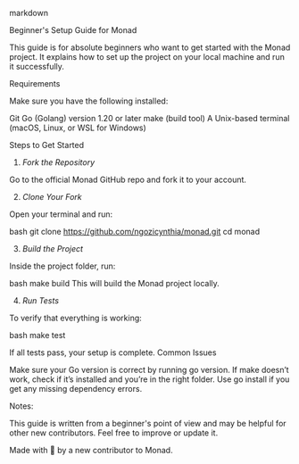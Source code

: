 markdown

Beginner's Setup Guide for Monad

This guide is for absolute beginners who want to get started with the Monad project. It explains how to set up the project on your local machine and run it successfully.

Requirements

Make sure you have the following installed:

  Git
  Go (Golang) version 1.20 or later
  make (build tool)
  A Unix-based terminal (macOS, Linux, or WSL for Windows)

Steps to Get Started

1. *Fork the Repository*

Go to the official Monad GitHub repo and fork it to your account.

2. *Clone Your Fork*

Open your terminal and run:

bash
git clone https://github.com/ngozicynthia/monad.git
cd monad


3. *Build the Project*

Inside the project folder, run:

bash
make build
This will build the Monad project locally.

4. *Run Tests*

To verify that everything is working:

bash
make test

If all tests pass, your setup is complete.
Common Issues

 Make sure your Go version is correct by running go version.
 If make doesn’t work, check if it’s installed and you’re in the right folder.
 Use go install if you get any missing dependency errors.

Notes:

This guide is written from a beginner's point of view and may be helpful for other new contributors. Feel free to improve or update it.

Made with 💜 by a new contributor to Monad.
